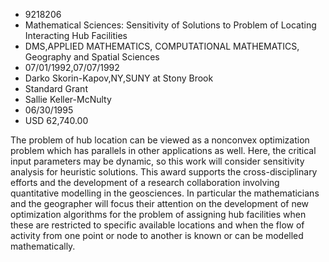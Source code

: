 
* 9218206
* Mathematical Sciences: Sensitivity of Solutions to Problem of Locating Interacting Hub Facilities
* DMS,APPLIED MATHEMATICS, COMPUTATIONAL MATHEMATICS, Geography and Spatial Sciences
* 07/01/1992,07/07/1992
* Darko Skorin-Kapov,NY,SUNY at Stony Brook
* Standard Grant
* Sallie Keller-McNulty
* 06/30/1995
* USD 62,740.00

The problem of hub location can be viewed as a nonconvex optimization problem
which has parallels in other applications as well. Here, the critical input
parameters may be dynamic, so this work will consider sensitivity analysis for
heuristic solutions. This award supports the cross-disciplinary efforts and the
development of a research collaboration involving quantitative modelling in the
geosciences. In particular the mathematicians and the geographer will focus
their attention on the development of new optimization algorithms for the
problem of assigning hub facilities when these are restricted to specific
available locations and when the flow of activity from one point or node to
another is known or can be modelled mathematically.
